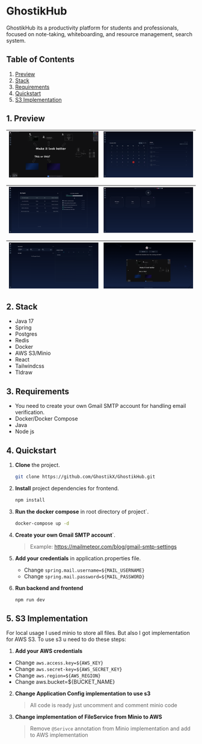 # GhostikHub
GhostikHub its a productivity platform for students and professionals, focused on note-taking, whiteboarding, and
resource management, search system.

## Table of Contents

1. [Preview](#1-preview)
2. [Stack](#2-stack)
3. [Requirements](#3-requirements)
4. [Quickstart](#4-quickstart)
5. [S3 Implementation](#5-s3-implementation)

## 1. Preview

| ![Image1](vite-frontend/public/home-image-0.png) | ![Image2](vite-frontend/public/home-image-1.png) |
|---|---|

| ![Image1](vite-frontend/public/home-image-2.png) | ![Image2](vite-frontend/public/home-image-3.png) |
|---|---|

| ![Image1](vite-frontend/public/home-image-4.png) | ![Image2](vite-frontend/public/home-image-5.png) |
|---|---|

## 2. Stack
- Java 17
- Spring
- Postgres
- Redis
- Docker
- AWS S3/Minio
- React
- Tailwindcss
- Tldraw

## 3. Requirements
- You need to create your own Gmail SMTP account for handling email verification.
- Docker/Docker Compose
- Java
- Node js

## 4. Quickstart
1. **Clone** the project.
   ```bash
   git clone https://github.com/GhostikX/GhostikHub.git
   ```
2. **Install** project dependencies for frontend.
   ```bash
   npm install
   ```
3. **Run the docker compose** in root directory of project`.
   ```bash
   docker-compose up -d
   ```
4. **Create your own Gmail SMTP account**`. 
    > Example: https://mailmeteor.com/blog/gmail-smtp-settings

5. **Add your credentials** in application.properties file.
    - Change `spring.mail.username=${MAIL_USERNAME}`
    - Change `spring.mail.password=${MAIL_PASSWORD}`

6. **Run backend and frontend**
    ```bash
    npm run dev
    ```


## 5. S3 Implementation
For local usage I used minio to store all files. But also I got implementation for AWS S3.
To use s3 u need to do these steps:
1. **Add your AWS credentials**
- Change `aws.access.key=${AWS_KEY}`
- Change `aws.secret-key=${AWS_SECRET_KEY}`
- Change `aws.region=${AWS_REGION}`
- Change aws.bucket=${BUCKET_NAME}
2. **Change Application Config implementation to use s3**
    > All code is ready just uncomment and comment minio code

3. **Change implementation of FileService from Minio to AWS**
    > Remove `@Serivce` annotation from Minio implementation and add to AWS implementation
    